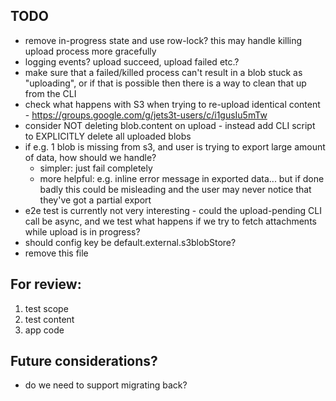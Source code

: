 ## TODO

* remove in-progress state and use row-lock?  this may handle killing upload process more gracefully
* logging events? upload succeed, upload failed etc.?
* make sure that a failed/killed process can't result in a blob stuck as "uploading", or if that is possible then there is a way to clean that up from the CLI
* check what happens with S3 when trying to re-upload identical content - https://groups.google.com/g/jets3t-users/c/i1gusIu5mTw
* consider NOT deleting blob.content on upload - instead add CLI script to EXPLICITLY delete all uploaded blobs
* if e.g. 1 blob is missing from s3, and user is trying to export large amount of data, how should we handle?
  * simpler: just fail completely
  * more helpful: e.g. inline error message in exported data... but if done badly this could be misleading and the user may never notice that they've got a partial export
* e2e test is currently not very interesting - could the upload-pending CLI call be async, and we test what happens if we try to fetch attachments while upload is in progress?
* should config key be default.external.s3blobStore?
* remove this file

## For review:

1. test scope
2. test content
3. app code

## Future considerations?

* do we need to support migrating back?
